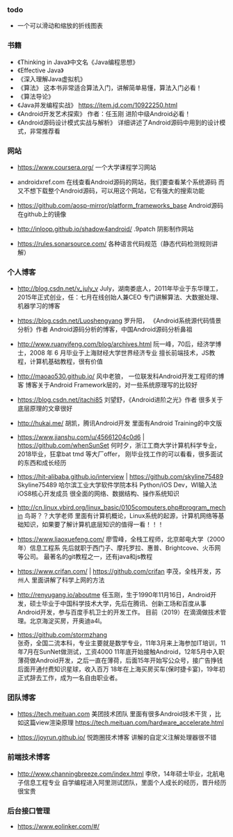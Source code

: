 ### todo
* 一个可以滑动和缩放的折线图表


### 书籍
* 《Thinking in Java》中文名《Java编程思想》
* 《Effective Java》
* 《深入理解Java虚拟机》
* 《算法》 这本书非常适合算法入门，讲解简单易懂，算法入门必看！
* 《算法导论》
* 《Java并发编程实战》 https://item.jd.com/10922250.html
* 《Android开发艺术探索》 作者：任玉刚 进阶中级Android必看！
* 《Android源码设计模式实战与解析》 详细讲述了Android源码中用到的设计模式，非常推荐看


### 网站
* https://www.coursera.org/
 一个大学课程学习网站

* androidxref.com
  在线查看Android源码的网站，我们要查看某个系统源码
  而又不想下载整个Android源码，可以用这个网站，它有强大的搜索功能

* https://github.com/aosp-mirror/platform_frameworks_base 
  Android源码在github上的镜像

* http://inloop.github.io/shadow4android/
  .9patch 阴影制作网站
  
* https://rules.sonarsource.com/
  各种语言代码规范（静态代码检测规则讲解）

### 个人博客
* http://blog.csdn.net/v_july_v
  July，湖南娄底人，2011年毕业于东华理工，2015年正式创业，任：七月在线创始人兼CEO
  专门讲解算法、大数据处理、机器学习的博客

* https://blog.csdn.net/Luoshengyang
  罗升阳， 《Android系统源代码情景分析》作者
  Android源码分析的博客，中国Android源码分析鼻祖

* http://www.ruanyifeng.com/blog/archives.html
  阮一峰，70后，经济学博士，2008 年 6 月毕业于上海财经大学世界经济专业
  擅长前端技术，JS教程，计算机基础教程，很有价值

* http://maoao530.github.io/
  风中老狼， 一位联发科Android开发工程师的博客
  博客关于Android Framework层的，对一些系统原理写的比较好

* https://blog.csdn.net/itachi85
 刘望舒，《Android进阶之光》作者
 很多关于底层原理的文章很好

* http://hukai.me/
 胡凯，腾讯Android开发
 里面有Android Training的中文版

* https://www.jianshu.com/u/45661204c0d6  | https://github.com/whenSunSet
 何时夕，浙江工商大学计算机科学专业，2018毕业，狂拿bat tmd 等大厂offer，
 刚毕业找工作的可以看看，很多面试的东西和成长经历

* https://hit-alibaba.github.io/interview | https://github.com/skyline75489
  Skyline75489 哈尔滨工业大学软件学院本科  Python/iOS Dev，WI输入法iOS8核心开发成员
  很全面的网络、数据结构、操作系统知识

* http://cn.linux.vbird.org/linux_basic/0105computers.php#program_mechin
  鸟哥？？大学老师
  里面有计算机概论，Linux系统的起源，计算机网络等基础知识，如果要了解计算机底层知识的值得一看！！！

* https://www.liaoxuefeng.com/
  廖雪峰，全栈工程师，北京邮电大学（2000年）信息工程系
  先后就职于西门子、摩托罗拉、惠普、Brightcove、火币网等公司。
  最著名的git教程之一，还有java和js教程

* https://www.crifan.com/ | https://github.com/crifan
  李茂，全栈开发，苏州人
  里面讲解了科学上网的方法
  
* http://renyugang.io/aboutme
  任玉刚，生于1990年11月16日，Android开发，硕士毕业于中国科学技术大学，先后在腾讯、创新工场和百度从事Android开发，参与百度手机卫士的开发工作。
  目前（2019）在滴滴做技术管理。北京海淀买房，开奥迪a4l。

* https://github.com/stormzhang  
  张奇，全国二流本科，专业主要就是数学专业，11年3月来上海参加IT培训，11年7月在SunNet做测试，工资4000
  11年底开始接触Android，12年5月中入职薄荷做Android开发，之后一直在薄荷，后面15年开始写公众号，接广告挣钱
  后面开通付费知识星球，收入百万
  18年在上海买房买车(保时捷卡宴)，19年初正式辞去工作，成为一名自由职业者。
  

### 团队博客

* https://tech.meituan.com
  美团技术团队
  里面有很多Android技术干货 ，比如这篇view渲染原理 https://tech.meituan.com/hardware_accelerate.html

* https://joyrun.github.io/
  悦跑圈技术博客
  讲解的自定义注解处理器很不错


### 前端技术博客
* http://www.channingbreeze.com/index.html
  李欣，14年硕士毕业，北航电子信息工程专业
  自学编程进入阿里测试团队，里面个人成长的经历，晋升经历很宝贵
  
  
### 后台接口管理
* https://www.eolinker.com/#/